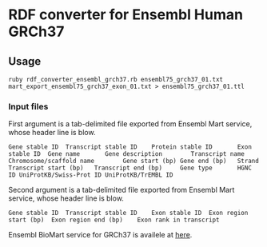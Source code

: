 # RDF converter for Ensembl Human GRCh37



## Usage

    ruby rdf_converter_ensembl_grch37.rb ensembl75_grch37_01.txt mart_export_ensembl75_grch37_exon_01.txt > ensembl75_grch37_01.ttl

### Input files

First argument is a tab-delimited file exported from Ensembl Mart service, whose header line is blow.

    Gene stable ID  Transcript stable ID    Protein stable ID       Exon stable ID  Gene name       Gene description        Transcript name Chromosome/scaffold name        Gene start (bp) Gene end (bp)   Strand  Transcript start (bp)   Transcript end (bp)     Gene type       HGNC ID UniProtKB/Swiss-Prot ID UniProtKB/TrEMBL ID


Second argument is a tab-delimited file exported from Ensembl Mart service, whose header line is blow.

    Gene stable ID  Transcript stable ID    Exon stable ID  Exon region start (bp)  Exon region end (bp)    Exon rank in transcript


Ensembl BioMart service for GRCh37 is availele at [here](https://grch37.ensembl.org/biomart/martview).
